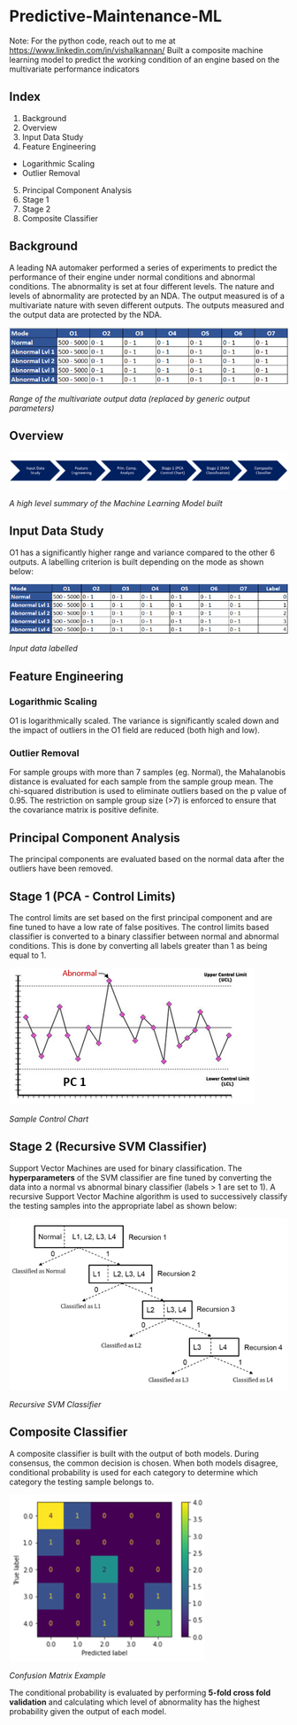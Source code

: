 # Predictive-Maintenance-ML
Note: For the python code, reach out to me at https://www.linkedin.com/in/vishalkannan/
Built a composite machine learning model to predict the working condition of an engine based on the multivariate performance indicators

## Index
1. Background
2. Overview
3. Input Data Study
4. Feature Engineering
- Logarithmic Scaling
- Outlier Removal
5. Principal Component Analysis
6. Stage 1
7. Stage 2
8. Composite Classifier

## Background

A leading NA automaker performed a series of experiments to
predict the performance of their engine under normal conditions
and abnormal conditions. The abnormality is set at four different
levels. The nature and levels of abnormality are protected by an 
NDA. The output measured is of a multivariate nature with seven
different outputs. The outputs measured and the output data are
protected by the NDA.

![](Input_Data.png)

*Range of the multivariate output data (replaced by generic output parameters)*

## Overview
![](Process_Overview.png)

*A high level summary of the Machine Learning Model built*

## Input Data Study

O1 has a significantly higher range and variance compared to the other 6
outputs. A labelling criterion is built depending on the mode as shown below:

![](Label_Data.png)

*Input data labelled*

## Feature Engineering

### Logarithmic Scaling

O1 is logarithmically scaled. The variance is significantly scaled down and the impact of outliers in the O1 field are reduced (both high and low).

### Outlier Removal

For sample groups with more than 7 samples (eg. Normal), the Mahalanobis distance is evaluated for each sample from the sample group mean. The chi-squared distribution is used to eliminate outliers based on the p value of 0.95. The restriction on sample group size (>7) is enforced to ensure that the covariance matrix is positive definite.

## Principal Component Analysis

The principal components are evaluated based on the normal data after the outliers have been removed.

## Stage 1 (PCA - Control Limits)

The control limits are set based on the first principal component and are fine tuned to have a low rate of false positives. The control limits based classifier is converted to a binary classifier between normal and abnormal conditions. This is done by converting all labels greater than 1 as being equal to 1.

![](PCA_Control_Chart.png)

*Sample Control Chart*

## Stage 2 (Recursive SVM Classifier)

Support Vector Machines are used for binary classification. The **hyperparameters** of the SVM classifier are fine tuned by converting the data into a normal vs abnormal binary classifier (labels > 1 are set to 1). A recursive Support Vector Machine algorithm is used to successively classify the testing samples into the appropriate label as shown below:

![](Recursive_SVM.png)

*Recursive SVM Classifier*

## Composite Classifier

A composite classifier is built with the output of both models. During consensus, the common decision is chosen. When both models disagree, conditional probability is used for each category to determine which category the testing sample belongs to.

![](Conf_Matrix.png)

*Confusion Matrix Example*

The conditional probability is evaluated by performing **5-fold cross fold validation** and calculating which level of abnormality has the highest probability given the output of each model. 